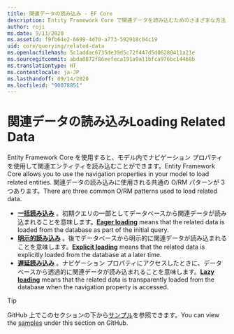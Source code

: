 ```yaml
---
title: 関連データの読み込み - EF Core
description: Entity Framework Core で関連データを読み込むためのさまざまな方法
author: roji
ms.date: 9/11/2020
ms.assetid: f9fb64e2-6699-4d70-a773-592918c04c19
uid: core/querying/related-data
ms.openlocfilehash: 5c1addac6735de39d5c72f447d5d06280411a21e
ms.sourcegitcommit: abda0872f86eefeca191a9a11bfca976bc14468b
ms.translationtype: HT
ms.contentlocale: ja-JP
ms.lasthandoff: 09/14/2020
ms.locfileid: "90078851"
---
```

# <a name="loading-related-data"></a><span data-ttu-id="68189-103">関連データの読み込み</span><span class="sxs-lookup"><span data-stu-id="68189-103">Loading Related Data</span></span>

<span data-ttu-id="68189-104">Entity Framework Core を使用すると、モデル内でナビゲーション プロパティを使用して関連エンティティを読み込むことができます。</span><span class="sxs-lookup"><span data-stu-id="68189-104">Entity Framework Core allows you to use the navigation properties in your model to load related entities.</span></span> <span data-ttu-id="68189-105">関連データの読み込みに使用される共通の O/RM パターンが 3 つあります。</span><span class="sxs-lookup"><span data-stu-id="68189-105">There are three common O/RM patterns used to load related data.</span></span>

* <span data-ttu-id="68189-106">**[一括読み込み](xref:core/querying/related-data/eager)** 。初期クエリの一部としてデータベースから関連データが読み込まれることを意味します。</span><span class="sxs-lookup"><span data-stu-id="68189-106">**[Eager loading](xref:core/querying/related-data/eager)** means that the related data is loaded from the database as part of the initial query.</span></span>
* <span data-ttu-id="68189-107">**[明示的読み込み](xref:core/querying/related-data/explicit)** 。後でデータベースから明示的に関連データが読み込まれることを意味します。</span><span class="sxs-lookup"><span data-stu-id="68189-107">**[Explicit loading](xref:core/querying/related-data/explicit)** means that the related data is explicitly loaded from the database at a later time.</span></span>
* <span data-ttu-id="68189-108">**[遅延読み込み](xref:core/querying/related-data/lazy)** 。ナビゲーション プロパティにアクセスしたときに、データベースから透過的に関連データが読み込まれることを意味します。</span><span class="sxs-lookup"><span data-stu-id="68189-108">**[Lazy loading](xref:core/querying/related-data/lazy)** means that the related data is transparently loaded from the database when the navigation property is accessed.</span></span>

> [!TIP]
> <span data-ttu-id="68189-109">GitHub 上でこのセクションの下から[サンプル](https://github.com/dotnet/EntityFramework.Docs/tree/master/samples/core/Querying)を参照できます。</span><span class="sxs-lookup"><span data-stu-id="68189-109">You can view the [samples](https://github.com/dotnet/EntityFramework.Docs/tree/master/samples/core/Querying) under this section on GitHub.</span></span>
